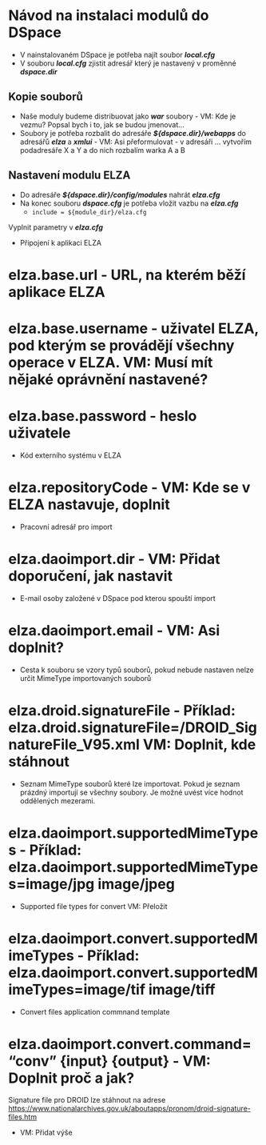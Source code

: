 # Návod na instalaci modulů do DSpace
- V nainstalovaném DSpace je potřeba najít soubor _**local.cfg**_
- V souboru **_local.cfg_** zjistit adresář který je nastavený v proměnné _**dspace.dir**_
## Kopie souborů
- Naše moduly budeme distribuovat jako **_war_** soubory - VM: Kde je vezmu? Popsal bych i to, jak se budou jmenovat...
- Soubory je potřeba rozbalit do adresáře **_${dspace.dir}/webapps_** do adresářů **_elza_** a **_xmlui_** - VM: Asi přeformulovat - v adresáři ... vytvořím podadresáře X a Y a do nich rozbalím warka A a B
## Nastavení modulu ELZA
- Do adresáře **_${dspace.dir}/config/modules_** nahrát **_elza.cfg_**
- Na konec souboru **_dspace.cfg_** je potřeba vložit vazbu na **_elza.cfg_**
  - ```include = ${module_dir}/elza.cfg```

Vyplnit parametry v **_elza.cfg_** 
- Připojení k aplikaci ELZA
# elza.base.url - URL, na kterém běží aplikace ELZA
# elza.base.username - uživatel ELZA, pod kterým se provádějí všechny operace v ELZA. VM: Musí mít nějaké oprávnění nastavené?
# elza.base.password - heslo uživatele
- Kód externího systému v ELZA
# elza.repositoryCode - VM: Kde se v ELZA nastavuje, doplnit
- Pracovní adresář pro import
# elza.daoimport.dir - VM: Přidat doporučení, jak nastavit 
- E-mail osoby založené v DSpace pod kterou spouští import
# elza.daoimport.email - VM: Asi doplnit?
- Cesta k souboru se vzory typů souborů, pokud nebude nastaven nelze určit MimeType importovaných souborů
# elza.droid.signatureFile - Příklad: elza.droid.signatureFile=/DROID_SignatureFile_V95.xml VM: Doplnit, kde stáhnout
- Seznam MimeType souborů které lze importovat. Pokud je seznam prázdný importují se všechny soubory. Je možné uvést více hodnot oddělených mezerami.
# elza.daoimport.supportedMimeTypes - Příklad: elza.daoimport.supportedMimeTypes=image/jpg image/jpeg
- Supported file types for convert VM: Přeložit
# elza.daoimport.convert.supportedMimeTypes - Příklad: elza.daoimport.convert.supportedMimeTypes=image/tif image/tiff
- Convert files application commnand template
# elza.daoimport.convert.command= “conv” {input} {output} - VM: Doplnit proč a jak?

Signature file pro DROID lze stáhnout na adrese https://www.nationalarchives.gov.uk/aboutapps/pronom/droid-signature-files.htm
- VM: Přidat výše
